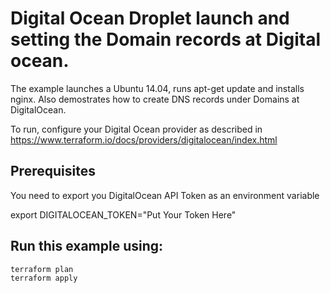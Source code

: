 # Digital Ocean Droplet launch and setting the Domain records at Digital ocean.

The example launches a Ubuntu 14.04, runs apt-get update and installs nginx. Also demostrates how to create DNS records under Domains at DigitalOcean. 

To run, configure your Digital Ocean provider as described in https://www.terraform.io/docs/providers/digitalocean/index.html

## Prerequisites
You need to export you DigitalOcean API Token as an environment variable

export DIGITALOCEAN_TOKEN="Put Your Token Here" 

## Run this example using:

    terraform plan
    terraform apply 
